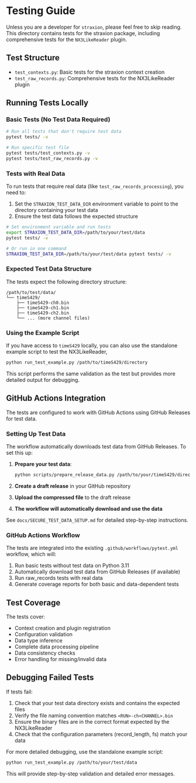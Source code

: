 # Testing Guide

Unless you are a developer for `straxion`, please feel free to skip reading. This directory contains tests for the straxion package, including comprehensive tests for the `NX3LikeReader` plugin.

## Test Structure

- `test_contexts.py`: Basic tests for the straxion context creation
- `test_raw_records.py`: Comprehensive tests for the NX3LikeReader plugin

## Running Tests Locally

### Basic Tests (No Test Data Required)

```bash
# Run all tests that don't require test data
pytest tests/ -v

# Run specific test file
pytest tests/test_contexts.py -v
pytest tests/test_raw_records.py -v
```

### Tests with Real Data

To run tests that require real data (like `test_raw_records_processing`), you need to:

1. Set the `STRAXION_TEST_DATA_DIR` environment variable to point to the directory containing your test data
2. Ensure the test data follows the expected structure

```bash
# Set environment variable and run tests
export STRAXION_TEST_DATA_DIR=/path/to/your/test/data
pytest tests/ -v

# Or run in one command
STRAXION_TEST_DATA_DIR=/path/to/your/test/data pytest tests/ -v
```

### Expected Test Data Structure

The tests expect the following directory structure:

```
/path/to/test/data/
└── timeS429/
    ├── timeS429-ch0.bin
    ├── timeS429-ch1.bin
    ├── timeS429-ch2.bin
    └── ... (more channel files)
```

### Using the Example Script

If you have access to `timeS429` locally, you can also use the standalone example script to test the NX3LikeReader,

```bash
python run_test_example.py /path/to/timeS429/directory
```

This script performs the same validation as the test but provides more detailed output for debugging.

## GitHub Actions Integration

The tests are configured to work with GitHub Actions using GitHub Releases for test data.

### Setting Up Test Data

The workflow automatically downloads test data from GitHub Releases. To set this up:

1. **Prepare your test data**:
   ```bash
   python scripts/prepare_release_data.py /path/to/your/timeS429/directory
   ```

2. **Create a draft release** in your GitHub repository
3. **Upload the compressed file** to the draft release
4. **The workflow will automatically download and use the data**

See `docs/SECURE_TEST_DATA_SETUP.md` for detailed step-by-step instructions.

### GitHub Actions Workflow

The tests are integrated into the existing `.github/workflows/pytest.yml` workflow, which will:

1. Run basic tests without test data on Python 3.11
2. Automatically download test data from GitHub Releases (if available)
3. Run raw_records tests with real data
4. Generate coverage reports for both basic and data-dependent tests



## Test Coverage

The tests cover:

- Context creation and plugin registration
- Configuration validation
- Data type inference
- Complete data processing pipeline
- Data consistency checks
- Error handling for missing/invalid data

## Debugging Failed Tests

If tests fail:

1. Check that your test data directory exists and contains the expected files
2. Verify the file naming convention matches `<RUN>-ch<CHANNEL>.bin`
3. Ensure the binary files are in the correct format expected by the NX3LikeReader
4. Check that the configuration parameters (record_length, fs) match your data

For more detailed debugging, use the standalone example script:

```bash
python run_test_example.py /path/to/your/test/data
```

This will provide step-by-step validation and detailed error messages.
